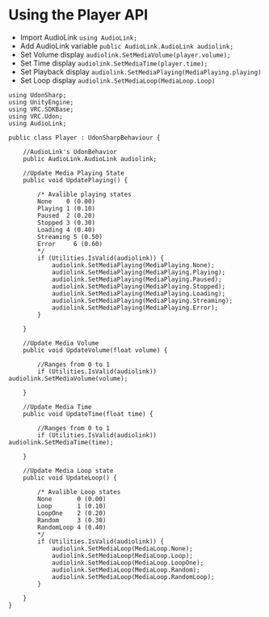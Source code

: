 # Using the Player API

- Import AudioLink `using AudioLink;`
- Add AudioLink variable `public AudioLink.AudioLink audiolink;`
- Set Volume display `audiolink.SetMediaVolume(player.volume);`
- Set Time display `audiolink.SetMediaTime(player.time);`
- Set Playback display `audiolink.SetMediaPlaying(MediaPlaying.playing)`
- Set Loop display `audiolink.SetMediaLoop(MediaLoop.Loop)`

```
using UdonSharp;
using UnityEngine;
using VRC.SDKBase;
using VRC.Udon;
using AudioLink;

public class Player : UdonSharpBehaviour {

    //AudioLink's UdonBehavior
    public AudioLink.AudioLink audiolink;

    //Update Media Playing State
    public void UpdatePlaying() {

        /* Avalible playing states
        None    0 (0.00)
        Playing 1 (0.10)
        Paused  2 (0.20)
        Stopped 3 (0.30)
        Loading 4 (0.40)
        Streaming 5 (0.50)
        Error     6 (0.60)
        */
        if (Utilities.IsValid(audiolink)) {
            audiolink.SetMediaPlaying(MediaPlaying.None);
            audiolink.SetMediaPlaying(MediaPlaying.Playing);
            audiolink.SetMediaPlaying(MediaPlaying.Paused);
            audiolink.SetMediaPlaying(MediaPlaying.Stopped);
            audiolink.SetMediaPlaying(MediaPlaying.Loading);
            audiolink.SetMediaPlaying(MediaPlaying.Streaming);
            audiolink.SetMediaPlaying(MediaPlaying.Error);
        }

    }

    //Update Media Volume
    public void UpdateVolume(float volume) {

        //Ranges from 0 to 1
        if (Utilities.IsValid(audiolink)) audiolink.SetMediaVolume(volume);

    }

    //Update Media Time
    public void UpdateTime(float time) {

        //Ranges from 0 to 1
        if (Utilities.IsValid(audiolink)) audiolink.SetMediaTime(time);

    }

    //Update Media Loop state
    public void UpdateLoop() {

        /* Avalible Loop states
        None       0 (0.00)
        Loop       1 (0.10)
        LoopOne    2 (0.20)
        Random     3 (0.30)
        RandomLoop 4 (0.40)
        */
        if (Utilities.IsValid(audiolink)) {
            audiolink.SetMediaLoop(MediaLoop.None);
            audiolink.SetMediaLoop(MediaLoop.Loop);
            audiolink.SetMediaLoop(MediaLoop.LoopOne);
            audiolink.SetMediaLoop(MediaLoop.Random);
            audiolink.SetMediaLoop(MediaLoop.RandomLoop);
        }

    }
}
```
